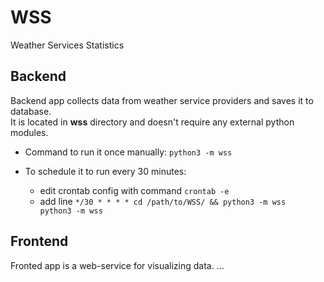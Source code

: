 # WSS
Weather Services Statistics

## Backend 
Backend app collects data from weather service providers and saves it to database.  
It is located in **wss** directory and doesn't require any external python modules.

- Command to run it once manually: `python3 -m wss`

- To schedule it to run every 30 minutes:
    - edit crontab config with command `crontab -e`
    - add line 
    `*/30 * * * * cd /path/to/WSS/ && python3 -m wss 
 python3 -m wss`

## Frontend
Fronted app is a web-service for visualizing data. 
...